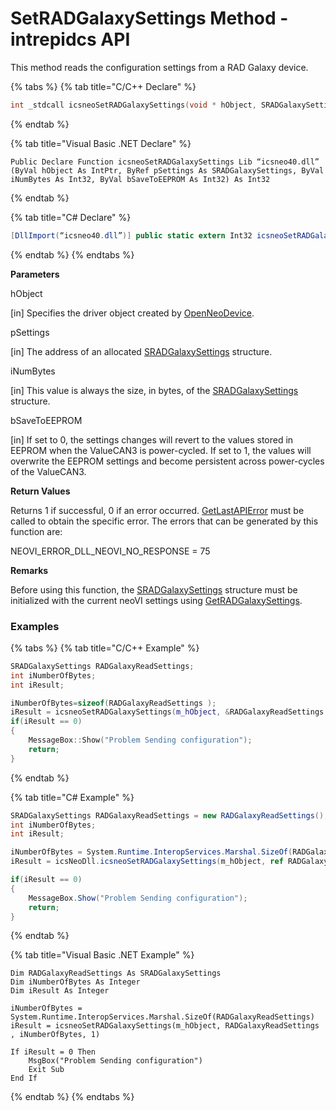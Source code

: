 # SetRADGalaxySettings Method - intrepidcs API

This method reads the configuration settings from a RAD Galaxy device.

{% tabs %}
{% tab title="C/C++ Declare" %}
```cpp
int _stdcall icsneoSetRADGalaxySettings(void * hObject, SRADGalaxySettings *pSettings, int iNumBytes, int bSaveToEEPROM);
```
{% endtab %}

{% tab title="Visual Basic .NET Declare" %}
```vbnet
Public Declare Function icsneoSetRADGalaxySettings Lib “icsneo40.dll” (ByVal hObject As IntPtr, ByRef pSettings As SRADGalaxySettings, ByVal iNumBytes As Int32, ByVal bSaveToEEPROM As Int32) As Int32
```
{% endtab %}

{% tab title="C# Declare" %}
```csharp
[DllImport(“icsneo40.dll”)] public static extern Int32 icsneoSetRADGalaxySettings(IntPtr hObject, ref SRADGalaxySettings pSettings, Int32 iNumBytes, Int32 bSaveToEEPROM);
```
{% endtab %}
{% endtabs %}

**Parameters**

hObject

\[in] Specifies the driver object created by [OpenNeoDevice](../../basic-functions-overview-intrepidcs-api/openneodevice-method-intrepidcs-api.md).

pSettings

\[in] The address of an allocated [SRADGalaxySettings](../../structures-types-and-defines-overview-intrepidcs-api/setting-structures-overview-intrepidcs-api/sradgalaxysettings-structure.md) structure.

iNumBytes

\[in] This value is always the size, in bytes, of the [SRADGalaxySettings](../../structures-types-and-defines-overview-intrepidcs-api/setting-structures-overview-intrepidcs-api/sradgalaxysettings-structure.md) structure.

bSaveToEEPROM

\[in] If set to 0, the settings changes will revert to the values stored in EEPROM when the ValueCAN3 is power-cycled. If set to 1, the values will overwrite the EEPROM settings and become persistent across power-cycles of the ValueCAN3.

**Return Values**

Returns 1 if successful, 0 if an error occurred. [GetLastAPIError](../../error-functions-overview-intrepidcs-api/getlastapierror-method-intrepidcs-api.md) must be called to obtain the specific error. The errors that can be generated by this function are:

NEOVI\_ERROR\_DLL\_NEOVI\_NO\_RESPONSE = 75

**Remarks**

Before using this function, the [SRADGalaxySettings](../../structures-types-and-defines-overview-intrepidcs-api/setting-structures-overview-intrepidcs-api/sradgalaxysettings-structure.md) structure must be initialized with the current neoVI settings using [GetRADGalaxySettings](getradgalaxysettings-method-intrepidcs-api.md).

### Examples

{% tabs %}
{% tab title="C/C++ Example" %}
```cpp
SRADGalaxySettings RADGalaxyReadSettings;
int iNumberOfBytes;
int iResult;

iNumberOfBytes=sizeof(RADGalaxyReadSettings );
iResult = icsneoSetRADGalaxySettings(m_hObject, &RADGalaxyReadSettings , iNumberOfBytes, 1);
if(iResult == 0)
{
    MessageBox::Show("Problem Sending configuration");
    return;
}
```
{% endtab %}

{% tab title="C# Example" %}
```csharp
SRADGalaxySettings RADGalaxyReadSettings = new RADGalaxyReadSettings();
int iNumberOfBytes;
int iResult;

iNumberOfBytes = System.Runtime.InteropServices.Marshal.SizeOf(RADGalaxyReadSettings);
iResult = icsNeoDll.icsneoSetRADGalaxySettings(m_hObject, ref RADGalaxyReadSettings , iNumberOfBytes, 1);

if(iResult == 0)
{
    MessageBox.Show("Problem Sending configuration");
    return;
}
```
{% endtab %}

{% tab title="Visual Basic .NET Example" %}
```vbnet
Dim RADGalaxyReadSettings As SRADGalaxySettings
Dim iNumberOfBytes As Integer
Dim iResult As Integer

iNumberOfBytes = System.Runtime.InteropServices.Marshal.SizeOf(RADGalaxyReadSettings)
iResult = icsneoSetRADGalaxySettings(m_hObject, RADGalaxyReadSettings , iNumberOfBytes, 1)

If iResult = 0 Then
    MsgBox("Problem Sending configuration")
    Exit Sub
End If
```
{% endtab %}
{% endtabs %}
